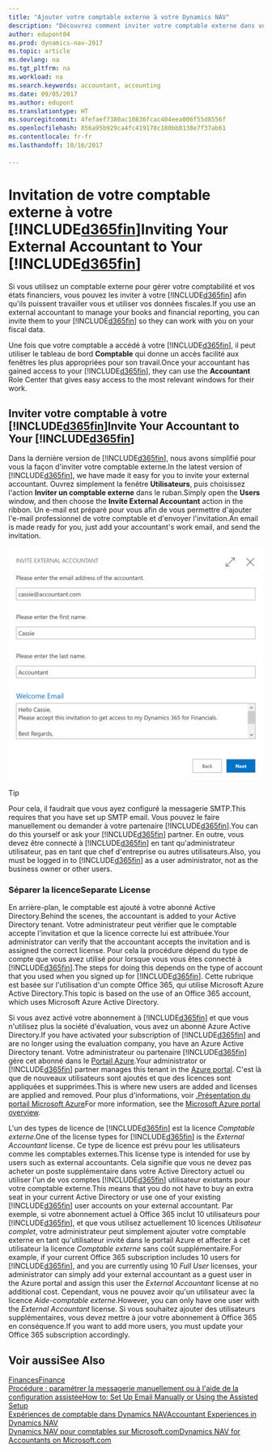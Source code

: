 ```yaml
---
title: "Ajouter votre comptable externe à votre Dynamics NAV"
description: "Découvrez comment inviter votre comptable externe dans votre Dynamics NAV."
author: edupont04
ms.prod: dynamics-nav-2017
ms.topic: article
ms.devlang: na
ms.tgt_pltfrm: na
ms.workload: na
ms.search.keywords: accountant, accounting
ms.date: 09/05/2017
ms.author: edupont
ms.translationtype: HT
ms.sourcegitcommit: 4fefaef7380ac10836fcac404eea006f55d8556f
ms.openlocfilehash: 856a95b929ca4fc419178c180bb8138e7f37ab61
ms.contentlocale: fr-fr
ms.lasthandoff: 10/16/2017

---
```

# <a name="inviting-your-external-accountant-to-your-included365finincludesd365finmdmd"></a><span data-ttu-id="d6ba2-103">Invitation de votre comptable externe à votre [!INCLUDE[d365fin](includes/d365fin_md.md)]</span><span class="sxs-lookup"><span data-stu-id="d6ba2-103">Inviting Your External Accountant to Your [!INCLUDE[d365fin](includes/d365fin_md.md)]</span></span>
<span data-ttu-id="d6ba2-104">Si vous utilisez un comptable externe pour gérer votre comptabilité et vos états financiers, vous pouvez les inviter à votre [!INCLUDE[d365fin](includes/d365fin_md.md)] afin qu'ils puissent travailler vous et utiliser vos données fiscales.</span><span class="sxs-lookup"><span data-stu-id="d6ba2-104">If you use an external accountant to manage your books and financial reporting, you can invite them to your [!INCLUDE[d365fin](includes/d365fin_md.md)] so they can work with you on your fiscal data.</span></span>

<span data-ttu-id="d6ba2-105">Une fois que votre comptable a accédé à votre [!INCLUDE[d365fin](includes/d365fin_md.md)], il peut utiliser le tableau de bord **Comptable** qui donne un accès facilité aux fenêtres les plus appropriées pour son travail.</span><span class="sxs-lookup"><span data-stu-id="d6ba2-105">Once your accountant has gained access to your [!INCLUDE[d365fin](includes/d365fin_md.md)], they can use the **Accountant** Role Center that gives easy access to the most relevant windows for their work.</span></span>  

## <a name="invite-your-accountant-to-your-included365finincludesd365finmdmd"></a><span data-ttu-id="d6ba2-106">Inviter votre comptable à votre [!INCLUDE[d365fin](includes/d365fin_md.md)]</span><span class="sxs-lookup"><span data-stu-id="d6ba2-106">Invite Your Accountant to Your [!INCLUDE[d365fin](includes/d365fin_md.md)]</span></span>
<span data-ttu-id="d6ba2-107">Dans la dernière version de [!INCLUDE[d365fin](includes/d365fin_md.md)], nous avons simplifié pour vous la façon d'inviter votre comptable externe.</span><span class="sxs-lookup"><span data-stu-id="d6ba2-107">In the latest version of [!INCLUDE[d365fin](includes/d365fin_md.md)], we have made it easy for you to invite your external accountant.</span></span> <span data-ttu-id="d6ba2-108">Ouvrez simplement la fenêtre **Utilisateurs**, puis choisissez l'action **Inviter un comptable externe** dans le ruban.</span><span class="sxs-lookup"><span data-stu-id="d6ba2-108">Simply open the **Users** window, and then choose the **Invite External Accountant** action in the ribbon.</span></span> <span data-ttu-id="d6ba2-109">Un e-mail est préparé pour vous afin de vous permettre d'ajouter l'e-mail professionnel de votre comptable et d'envoyer l'invitation.</span><span class="sxs-lookup"><span data-stu-id="d6ba2-109">An email is made ready for you, just add your accountant's work email, and send the invitation.</span></span>  

![Inviter votre comptable](./media/finance-invite-accountant/invite-accountant.png)

> [!TIP]  
>  <span data-ttu-id="d6ba2-111">Pour cela, il faudrait que vous ayez configuré la messagerie SMTP.</span><span class="sxs-lookup"><span data-stu-id="d6ba2-111">This requires that you have set up SMTP email.</span></span> <span data-ttu-id="d6ba2-112">Vous pouvez le faire manuellement ou demander à votre partenaire [!INCLUDE[d365fin](includes/d365fin_md.md)].</span><span class="sxs-lookup"><span data-stu-id="d6ba2-112">You can do this yourself or ask your [!INCLUDE[d365fin](includes/d365fin_md.md)] partner.</span></span> <span data-ttu-id="d6ba2-113">En outre, vous devez être connecté à [!INCLUDE[d365fin](includes/d365fin_md.md)] en tant qu'administrateur utilisateur, pas en tant que chef d'entreprise ou autres utilisateurs.</span><span class="sxs-lookup"><span data-stu-id="d6ba2-113">Also, you must be logged in to [!INCLUDE[d365fin](includes/d365fin_md.md)] as a user administrator, not as the business owner or other users.</span></span>  

### <a name="separate-license"></a><span data-ttu-id="d6ba2-114">Séparer la licence</span><span class="sxs-lookup"><span data-stu-id="d6ba2-114">Separate License</span></span>
<span data-ttu-id="d6ba2-115">En arrière-plan, le comptable est ajouté à votre abonné Active Directory.</span><span class="sxs-lookup"><span data-stu-id="d6ba2-115">Behind the scenes, the accountant is added to your Active Directory tenant.</span></span> <span data-ttu-id="d6ba2-116">Votre administrateur peut vérifier que le comptable accepte l'invitation et que la licence correcte lui est attribuée.</span><span class="sxs-lookup"><span data-stu-id="d6ba2-116">Your administrator can verify that the accountant accepts the invitation and is assigned the correct license.</span></span> <span data-ttu-id="d6ba2-117">Pour cela la procédure dépend du type de compte que vous avez utilisé pour lorsque vous vous êtes connecté à [!INCLUDE[d365fin](includes/d365fin_md.md)].</span><span class="sxs-lookup"><span data-stu-id="d6ba2-117">The steps for doing this depends on the type of account that you used when you signed up for [!INCLUDE[d365fin](includes/d365fin_md.md)].</span></span> <span data-ttu-id="d6ba2-118">Cette rubrique est basée sur l'utilisation d'un compte Office 365, qui utilise Microsoft Azure Active Directory.</span><span class="sxs-lookup"><span data-stu-id="d6ba2-118">This topic is based on the use of an Office 365 account, which uses Microsoft Azure Active Directory.</span></span>  

<span data-ttu-id="d6ba2-119">Si vous avez activé votre abonnement à [!INCLUDE[d365fin](includes/d365fin_md.md)] et que vous n'utilisez plus la société d'évaluation, vous avez un abonné Azure Active Directory.</span><span class="sxs-lookup"><span data-stu-id="d6ba2-119">If you have activated your subscription of [!INCLUDE[d365fin](includes/d365fin_md.md)] and are no longer using the evaluation company, you have an Azure Active Directory tenant.</span></span> <span data-ttu-id="d6ba2-120">Votre administrateur ou partenaire [!INCLUDE[d365fin](includes/d365fin_md.md)] gère cet abonné dans le [Portail Azure](https://portal.azure.com).</span><span class="sxs-lookup"><span data-stu-id="d6ba2-120">Your administrator or [!INCLUDE[d365fin](includes/d365fin_md.md)] partner manages this tenant in the [Azure portal](https://portal.azure.com).</span></span> <span data-ttu-id="d6ba2-121">C'est là que de nouveaux utilisateurs sont ajoutés et que des licences sont appliquées et supprimées.</span><span class="sxs-lookup"><span data-stu-id="d6ba2-121">This is where new users are added and licenses are applied and removed.</span></span> <span data-ttu-id="d6ba2-122">Pour plus d'informations, voir [.Présentation du portail Microsoft Azure](https://docs.microsoft.com/en-us/azure/azure-portal-overview)</span><span class="sxs-lookup"><span data-stu-id="d6ba2-122">For more information, see the [Microsoft Azure portal overview](https://docs.microsoft.com/en-us/azure/azure-portal-overview).</span></span>  

<span data-ttu-id="d6ba2-123">L'un des types de licence de [!INCLUDE[d365fin](includes/d365fin_md.md)] est la licence *Comptable externe*.</span><span class="sxs-lookup"><span data-stu-id="d6ba2-123">One of the license types for [!INCLUDE[d365fin](includes/d365fin_md.md)] is the *External Accountant* license.</span></span> <span data-ttu-id="d6ba2-124">Ce type de licence est prévu pour les utilisateurs comme les comptables externes.</span><span class="sxs-lookup"><span data-stu-id="d6ba2-124">This license type is intended for use by users such as external accountants.</span></span> <span data-ttu-id="d6ba2-125">Cela signifie que vous ne devez pas acheter un poste supplémentaire dans votre Active Directory actuel ou utiliser l'un de vos comptes [!INCLUDE[d365fin](includes/d365fin_md.md)] utilisateur existants pour votre comptable externe.</span><span class="sxs-lookup"><span data-stu-id="d6ba2-125">This means that you do not have to buy an extra seat in your current Active Directory or use one of your existing [!INCLUDE[d365fin](includes/d365fin_md.md)] user accounts on your external accountant.</span></span> <span data-ttu-id="d6ba2-126">Par exemple, si votre abonnement actuel à Office 365 inclut 10 utilisateurs pour [!INCLUDE[d365fin](includes/d365fin_md.md)], et que vous utilisez actuellement 10 licences *Utilisateur complet*, votre administrateur peut simplement ajouter votre comptable externe en tant qu'utilisateur invité dans le portail Azure et affecter à cet utilisateur la licence *Comptable externe* sans coût supplémentaire.</span><span class="sxs-lookup"><span data-stu-id="d6ba2-126">For example, if your current Office 365 subscription includes 10 users for [!INCLUDE[d365fin](includes/d365fin_md.md)], and you are currently using 10 *Full User* licenses, your administrator can simply add your external accountant as a guest user in the Azure portal and assign this user the *External Accountant* license at no additional cost.</span></span> <span data-ttu-id="d6ba2-127">Cependant, vous ne pouvez avoir qu'un utilisateur avec la licence *Aide-comptable externe*.</span><span class="sxs-lookup"><span data-stu-id="d6ba2-127">However, you can only have one user with the *External Accountant* license.</span></span> <span data-ttu-id="d6ba2-128">Si vous souhaitez ajouter des utilisateurs supplémentaires, vous devez mettre à jour votre abonnement à Office 365 en conséquence.</span><span class="sxs-lookup"><span data-stu-id="d6ba2-128">If you want to add more users, you must update your Office 365 subscription accordingly.</span></span>  

## <a name="see-also"></a><span data-ttu-id="d6ba2-129">Voir aussi</span><span class="sxs-lookup"><span data-stu-id="d6ba2-129">See Also</span></span>
[<span data-ttu-id="d6ba2-130">Finances</span><span class="sxs-lookup"><span data-stu-id="d6ba2-130">Finance</span></span>](finance.md)  
[<span data-ttu-id="d6ba2-131">Procédure : paramétrer la messagerie manuellement ou à l'aide de la configuration assistée</span><span class="sxs-lookup"><span data-stu-id="d6ba2-131">How to: Set Up Email Manually or Using the Assisted Setup</span></span>](madeira-how-setup-email.md)  
[<span data-ttu-id="d6ba2-132">Expériences de comptable dans Dynamics NAV</span><span class="sxs-lookup"><span data-stu-id="d6ba2-132">Accountant Experiences in Dynamics NAV</span></span>](finance-accounting.md)  
[<span data-ttu-id="d6ba2-133">Dynamics NAV pour comptables sur Microsoft.com</span><span class="sxs-lookup"><span data-stu-id="d6ba2-133">Dynamics NAV for Accountants on Microsoft.com</span></span>](https://www.microsoft.com/en-us/dynamics365/financial-insights-for-accountants)  


